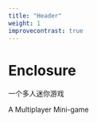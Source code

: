 ```yaml
---
title: "Header"
weight: 1
improvecontrast: true
---
```


# Enclosure

一个多人迷你游戏

A Multiplayer Mini-game

